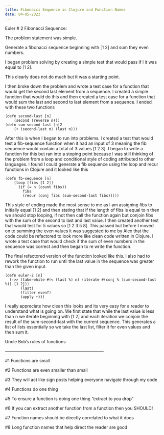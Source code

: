 ```yaml
---
title: Fibonacci Sequence in Clojure and Function Names
date: 04-05-2023
---
```



Euler # 2 Fibonacci Sequence:


The problem statement was simple. 


Generate a fibonacci sequence beginning with [1 2] and sum they even numbers.



I began problem solving by creating a simple test that would pass if I it was equal to [1 2].



This clearly does not do much but it was a starting point.


I then broke down the problem and wrote a test case for a function that would get the second last element from a sequence. I created a simple function that would do this and then created a test case for a function that would sum the last and second to last element from a sequence. I ended with these two functions


    (defn second-last [n]
        (second (reverse n)))       
    (defn sum-second-last [n]2
        (+ (second-last n) (last n)))
                                                                     
After this is when I began to run into problems. I created a test that would test a fib-sequence function when it had an input of 3 meaning the fib sequence would contain a total of 3 values [1 2 3]. 
I began to write a function for this but ran into a stoping point because I was still thinking of the problem from a loop and conditional style of coding attributed to other languages. I found I could generate a fib sequence using the loop and recur functions in Clojure and it looked like this 

    (defn fb-sequence [n]
        (loop [fibs [1 2]]
          (if (= n (count fibs))
            fibs
            (recur (conj fibs (sum-second-last fibs)))))

This style of coding made the most sense to me as I am assigning fibs to initially equal [1 2] and then stating that if the length of fibs is equal to n then we should stop looping, if not then call the function again but conjoin fibs with the sum of the second to last and last value. I then created another test that would test for 5 values so [1 2 3 5 8]. This passed but before I moved on to summing the even values it was suggested to me by Alex that the code could be refactored to look more like clean code written in Clojure.  I wrote a test case that would check if the sum of even numbers in the sequence was correct and then began to re write the function.



The final refactored version of the function looked like this. I also had to rework the function to run until the last value in the sequence was greater than the given input.




    (defn euler-2 [n]
      (->> (take-while #(< (last %) n) (iterate #(conj % (sum-second-last %)) [1 2]))
           (last)           
           (filter even?)        
           (apply +)))

I really appreciate how clean this looks and its very easy for a reader to understand what is going on.  We first state that while the last value is less than n we iterate beginning with [1 2] and each iteration we conjoin the result of the sum-second-last with the  current sequence. This generates a list of lists essentially so we take the last list, filter it for even values and then sum it.



Uncle Bob’s rules of functions

———————————————————————

#1 Functions are small

#2 Functions are even smaller than small

#3 They will act like sign posts helping everyone navigate through my code

#4 Functions do one thing 

#5 To ensure a function is doing one thing “extract to you drop”

#6 If you can extract another function from a function then you SHOULD! 

#7 Function names should be directly correlated to what it does

#8 Long function names that help direct the reader are good





